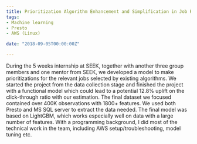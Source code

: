 ```yaml
---
title: Prioritization Algorithm Enhancement and Simplification in Job Recommendation
tags:
- Machine learning
- Presto
- AWS (Linux)

date: "2018-09-05T00:00:00Z"

---
```


During the 5 weeks internship at SEEK, together with another three group members and one mentor from SEEK, we developed a model to make prioritizations for the relevant jobs selected by existing algorithms. We started the project from the data collection stage and finished the project with a functional model which could lead to a potential 12.8% uplift on the click-through ratio with our estimation. The final dataset we focused contained over 400K observations with 1800+ features. We used both Presto and MS SQL server to extract the data needed. The final model was based on LightGBM, which works especially well on data with a large number of features. With a programming background, I did most of the technical work in the team, including AWS setup/troubleshooting, model tuning etc.